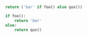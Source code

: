 ```python
return ('bar' if foo() else qux())
```

```python
if foo():
    return 'bar'
else:
    return qux()
```